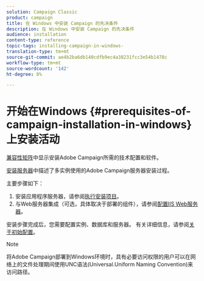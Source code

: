 ```yaml
---
solution: Campaign Classic
product: campaign
title: 在 Windows 中安装 Campaign 的先决条件
description: 在 Windows 中安装 Campaign 的先决条件
audience: installation
content-type: reference
topic-tags: installing-campaign-in-windows-
translation-type: tm+mt
source-git-commit: ae4b2ba6db140cdfb9ec4a38231fcc3e54b1478c
workflow-type: tm+mt
source-wordcount: '142'
ht-degree: 8%

---
```



# 开始在Windows {#prerequisites-of-campaign-installation-in-windows}上安装活动

[兼容性矩阵](../../rn/using/compatibility-matrix.md)中显示安装Adobe Campaign所需的技术配置和软件。

[安装服务器](../../installation/using/installing-the-server.md)中描述了多实例使用的Adobe Campaign服务器安装过程。

主要步骤如下：

1. 安装应用程序服务器，请参阅[执行安装项目](../../installation/using/installing-the-server.md#executing-the-installation-program)。
1. 与Web服务器集成（可选，具体取决于部署的组件），请参阅[配置IIS Web服务器](../../installation/using/integration-into-a-web-server-for-windows.md#configuring-the-iis-web-server)。

安装步骤完成后，您需要配置实例、数据库和服务器。 有关详细信息，请参阅[关于初始配置](../../installation/using/about-initial-configuration.md)。

>[!NOTE]
>
>将Adobe Campaign部署到Windows环境时，具有必要访问权限的用户可以在网络上的文件处理期间使用UNC语法(Universal.Uniform Naming Convention)来访问路径。

